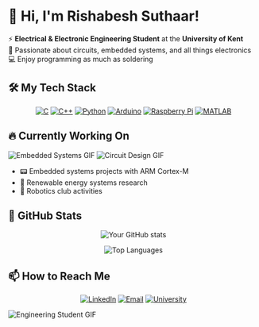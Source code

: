 # 👋 Hi, I'm Rishabesh Suthaar!

⚡ **Electrical & Electronic Engineering Student** at the **University of Kent**  
🔌 Passionate about circuits, embedded systems, and all things electronics  
💻 Enjoy programming as much as soldering  

## 🛠️ My Tech Stack

<div align="center">
  
[![C](https://img.shields.io/badge/C-00599C?style=for-the-badge&logo=c&logoColor=white)](https://github.com/topics/c-programming)
[![C++](https://img.shields.io/badge/C++-00599C?style=for-the-badge&logo=c%2B%2B&logoColor=white)](https://github.com/topics/cpp)
[![Python](https://img.shields.io/badge/Python-3776AB?style=for-the-badge&logo=python&logoColor=white)](https://github.com/topics/python)
[![Arduino](https://img.shields.io/badge/Arduino-00979D?style=for-the-badge&logo=arduino&logoColor=white)](https://github.com/topics/arduino)
[![Raspberry Pi](https://img.shields.io/badge/Raspberry_Pi-C51A4A?style=for-the-badge&logo=raspberry-pi&logoColor=white)](https://github.com/topics/raspberry-pi)
[![MATLAB](https://img.shields.io/badge/MATLAB-0076A8?style=for-the-badge&logo=mathworks&logoColor=white)](https://github.com/topics/matlab)
  
</div>

## 🔥 Currently Working On

![Embedded Systems GIF](https://media.giphy.com/media/l1J9RFoB4bfWrQ5Yc/giphy.gif)
![Circuit Design GIF](https://media.giphy.com/media/3o7TKsrf5hUzJoQnI4/giphy.gif)

- 📟 Embedded systems projects with ARM Cortex-M  
- 🔋 Renewable energy systems research  
- 🤖 Robotics club activities  

## 🌟 GitHub Stats

<div align="center">
  
![Your GitHub stats](https://github-readme-stats.vercel.app/api?username=yourusername&show_icons=true&theme=radical)

![Top Languages](https://github-readme-stats.vercel.app/api/top-langs/?username=yourusername&layout=compact&theme=radical)

</div>

## 📫 How to Reach Me

<div align="center">
  
[![LinkedIn](https://img.shields.io/badge/LinkedIn-0077B5?style=for-the-badge&logo=linkedin&logoColor=white)](www.linkedin.com/in/rishabesh](https://www.linkedin.com/in/rishabesh/))
[![Email](https://img.shields.io/badge/Email-D14836?style=for-the-badge&logo=gmail&logoColor=white)](mailto:rishabesh03@gmail.com)
[![University](https://img.shields.io/badge/University_of_Kent-4B2E83?style=for-the-badge&logo=academia&logoColor=white)](https://www.kent.ac.uk/)

</div>

![Engineering Student GIF](https://media.giphy.com/media/ZVik7pBtu9dNS/giphy.gif)
